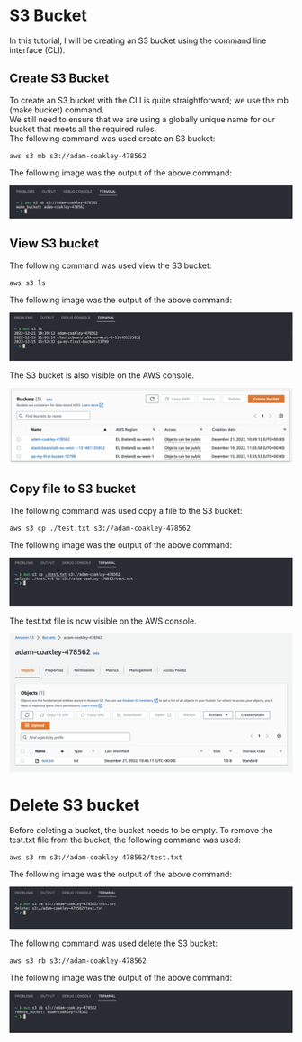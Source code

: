 # S3 Bucket
In this tutorial, I will be creating an S3 bucket using the command line interface (CLI).

## Create S3 Bucket
To create an S3 bucket with the CLI is quite straightforward; we use the mb (make bucket) command. <br>
We still need to ensure that we are using a globally unique name for our bucket that meets all the required rules. <br>
The following command was used create an S3 bucket: 
```
aws s3 mb s3://adam-coakley-478562
```
The following image was the output of the above command: <br>

![create-s3-bucket](https://github.com/Adamcoakley/qa-community-images/blob/main/AWS/s3-bucket/create-s3-bucket.png?raw=true)

## View S3 bucket
The following command was used view the S3 bucket: 
```
aws s3 ls
```
The following image was the output of the above command: <br>

![view-s3-bucket](https://github.com/Adamcoakley/qa-community-images/blob/main/AWS/s3-bucket/list-s3-buckets.png?raw=true)

The S3 bucket is also visible on the AWS console. <br>

![s3-bucket-console](https://github.com/Adamcoakley/qa-community-images/blob/main/AWS/s3-bucket/s3-buckets-on-console.png?raw=true)

## Copy file to S3 bucket
The following command was used copy a file to the S3 bucket: 
```
aws s3 cp ./test.txt s3://adam-coakley-478562  
```
The following image was the output of the above command: <br>

![copy-file-to-s3-bucket](https://github.com/Adamcoakley/qa-community-images/blob/main/AWS/s3-bucket/upload-to-s3-bucket.png?raw=true)

The test.txt file is now visible on the AWS console. <br>

![s3-bucket-console](https://github.com/Adamcoakley/qa-community-images/blob/main/AWS/s3-bucket/file-on-console.png?raw=true)

# Delete S3 bucket 
Before deleting a bucket, the bucket needs to be empty. To remove the test.txt file from the bucket, the following command was used: 
```
aws s3 rm s3://adam-coakley-478562/test.txt
```
The following image was the output of the above command: <br>

![remove-file-s3-bucket](https://github.com/Adamcoakley/qa-community-images/blob/main/AWS/s3-bucket/remove-file-s3-bucket.png?raw=true)

The following command was used delete the S3 bucket: 
```
aws s3 rb s3://adam-coakley-478562 
```
The following image was the output of the above command: <br>

![delete-s3-bucket](https://github.com/Adamcoakley/qa-community-images/blob/main/AWS/s3-bucket/remove-s3-bucket.png?raw=true)